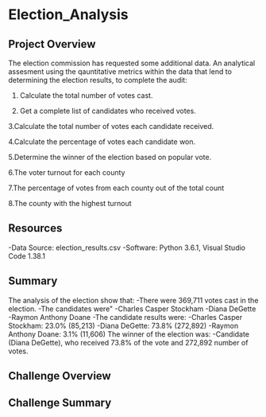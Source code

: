 # Election_Analysis

## Project Overview
  The election commission has requested some additional data. An analytical assesment using the qauntitative metrics within the data that lend to determining the election results, to complete the audit:


  1. Calculate the total number of votes cast.

  2. Get a complete list of candidates who received votes.

  3.Calculate the total number of votes each candidate received.

  4.Calculate the percentage of votes each candidate won.

  5.Determine the winner of the election based on popular vote.

  6.The voter turnout for each county

  7.The percentage of votes from each county out of the total count

  8.The county with the highest turnout

## Resources
-Data Source: election_results.csv
-Software: Python 3.6.1, Visual Studio Code 1.38.1

## Summary
The analysis of the election show that:
-There were 369,711 votes cast in the election.
-The candidates were"
-Charles Casper Stockham
-Diana DeGette
-Raymon Anthony Doane
-The candidate results were:
-Charles Casper Stockham: 23.0% (85,213)
-Diana DeGette: 73.8% (272,892)
-Raymon Anthony Doane: 3.1% (11,606)
The winner of the election was:
-Candidate (Diana DeGette), who received 73.8% of the vote and 272,892 number of votes.

## Challenge Overview

## Challenge Summary
